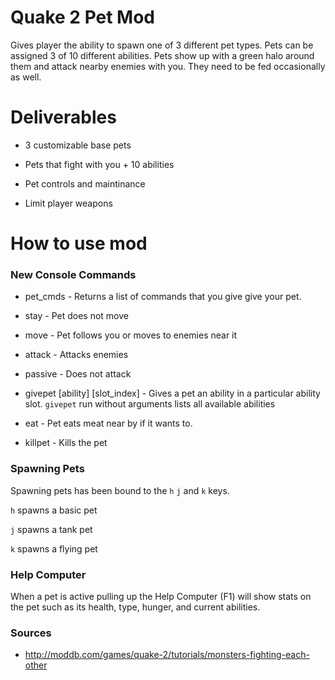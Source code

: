 # Quake 2 Pet Mod

Gives player the ability to spawn one of 3 different pet types. Pets can be assigned 3 of 10 different abilities.
Pets show up with a green halo around them and attack nearby enemies with you. They need to be fed occasionally as well.

# Deliverables

- 3 customizable base pets

- Pets that fight with you + 10 abilities

- Pet controls and maintinance

- Limit player weapons

# How to use mod

### New Console Commands

- pet_cmds - Returns a list of commands that you give give your pet.

- stay - Pet does not move

- move - Pet follows you or moves to enemies near it

- attack - Attacks enemies

- passive - Does not attack

- givepet [ability] [slot_index] - Gives a pet an ability in a particular ability slot. `givepet` run without arguments 
lists all available abilities

- eat - Pet eats meat near by if it wants to.

- killpet - Kills the pet 

### Spawning Pets

Spawning pets has been bound to the `h` `j` and `k` keys.

`h` spawns a basic pet

`j` spawns a tank pet

`k` spawns a flying pet

### Help Computer

When a pet is active pulling up the Help Computer (F1) will show stats on the pet such as its health, type, hunger, and current abilities.


### Sources

- http://moddb.com/games/quake-2/tutorials/monsters-fighting-each-other
